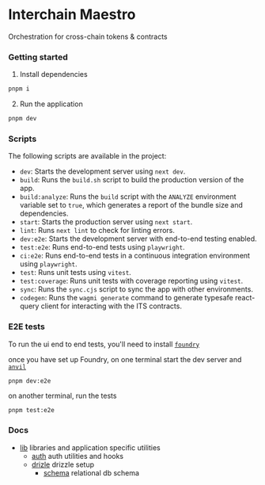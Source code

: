 # Interchain Maestro

Orchestration for cross-chain tokens & contracts

### Getting started

1. Install dependencies

```bash
pnpm i
```

2. Run the application

```bash
pnpm dev
```

### Scripts

The following scripts are available in the project:

- `dev`: Starts the development server using `next dev`.
- `build`: Runs the `build.sh` script to build the production version of the app.
- `build:analyze`: Runs the `build` script with the `ANALYZE` environment variable set to `true`, which generates a report of the bundle size and dependencies.
- `start`: Starts the production server using `next start`.
- `lint`: Runs `next lint` to check for linting errors.
- `dev:e2e`: Starts the development server with end-to-end testing enabled.
- `test:e2e`: Runs end-to-end tests using `playwright`.
- `ci:e2e`: Runs end-to-end tests in a continuous integration environment using `playwright`.
- `test`: Runs unit tests using `vitest`.
- `test:coverage`: Runs unit tests with coverage reporting using `vitest`.
- `sync`: Runs the `sync.cjs` script to sync the app with other environments.
- `codegen`: Runs the `wagmi generate` command to generate typesafe react-query client for interacting with the ITS contracts.

### E2E tests

To run the ui end to end tests, you'll need to install [`foundry`](https://getfoundry.sh/)

once you have set up Foundry, on one terminal start the dev server and [`anvil`](https://book.getfoundry.sh/anvil/)

```bash
pnpm dev:e2e
```

on another terminal, run the tests

```
pnpm test:e2e
```

### Docs

- [lib](/apps/maestro/src/lib/) libraries and application specific utilities
  - [auth](/apps/maestro/src/lib/auth) auth utilities and hooks
  - [drizle](/apps/maestro/src/lib/drizzle) drizzle setup
    - [schema](/apps/maestro/src/lib/drizzle/schema) relational db schema
